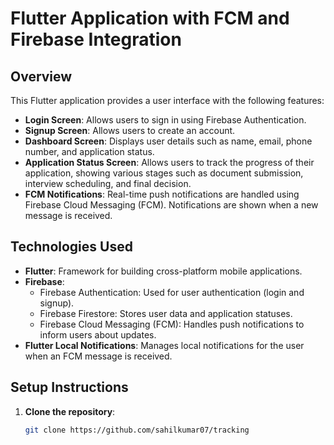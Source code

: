 # Flutter Application with FCM and Firebase Integration

## Overview

This Flutter application provides a user interface with the following features:
- **Login Screen**: Allows users to sign in using Firebase Authentication.
- **Signup Screen**: Allows users to create an account.
- **Dashboard Screen**: Displays user details such as name, email, phone number, and application status.
- **Application Status Screen**: Allows users to track the progress of their application, showing various stages such as document submission, interview scheduling, and final decision.
- **FCM Notifications**: Real-time push notifications are handled using Firebase Cloud Messaging (FCM). Notifications are shown when a new message is received.

## Technologies Used

- **Flutter**: Framework for building cross-platform mobile applications.
- **Firebase**:
  - Firebase Authentication: Used for user authentication (login and signup).
  - Firebase Firestore: Stores user data and application statuses.
  - Firebase Cloud Messaging (FCM): Handles push notifications to inform users about updates.
- **Flutter Local Notifications**: Manages local notifications for the user when an FCM message is received.
  
## Setup Instructions

1. **Clone the repository**:

   ```bash
   git clone https://github.com/sahilkumar07/tracking
  
